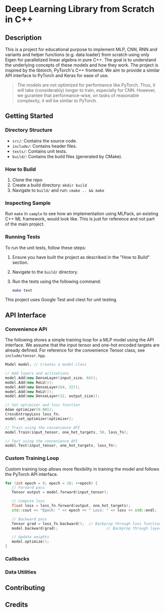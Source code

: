 # Deep Learning Library from Scratch in C++

## Description

This is a project for educational purpose to implement MLP, CNN, RNN and variants and helper functions (e.g. data loader) from scratch using only Eigen for parallelized linear algebra in pure C++. The goal is to understand the underlying concepts of these models and how they work. The project is inspired by the libtorch, PyTorch's C++ frontend. We aim to provide a similar API interface to PyTorch and Keras for ease of use.

> The models are not optimized for performance like PyTorch. Thus, it will take (considerably) longer to train, especially for CNN. However, we gurantee that performance-wise, on tasks of reasonable complexity, it will be simliar to PyTorch.

## Getting Started

### Directory Structure

- `src/`: Contains the source code.
- `include/`: Contains header files.
- `tests/`: Contains unit tests.
- `build/`: Contains the build files (generated by CMake).

### How to Build

1. Clone the repo
2. Create a build directory: `mkdir build`
3. Navigate to `build/` and run: `cmake .. && make`

### Inspecting Sample

Run `make` in `sample` to see how an implementation using MLPack, an existing C++ ML framework, would look like. This is just for reference and not part of the main project.

### Running Tests

To run the unit tests, follow these steps:

1. Ensure you have built the project as described in the "How to Build" section.
2. Navigate to the `build/` directory.
3. Run the tests using the following command:

   ```sh
   make test
   ```

This project uses Google Test and ctest for unit testing.

## API Interface

### Convenience API

The following shows a simple training loop for a MLP model using the API interface. We assume that the input tensor and one-hot encoded targets are already defined. For reference for the convenience Tensor class, see `include/tensor.hpp`.

```cpp
Model model; // Creates a model class

// Add layers and activations
model.Add(new DenseLayer(input_size, 64));
model.Add(new ReLU());
model.Add(new DenseLayer(64, 32));
model.Add(new ReLU());
model.Add(new DenseLayer(32, output_size));

// Set optimizer and loss function
Adam optimizer(0.001);
CrossEntropyLoss loss_fn;
model.set_optimizer(optimizer);

// Train using the convenience API
model.Train(input_tensor, one_hot_targets, 50, loss_fn);

// Test using the convenience API
model.Test(input_tensor, one_hot_targets, loss_fn);
```

### Custom Training Loop

Custom training loop allows more flexibility in training the model and follows the PyTorch API interface.

```cpp
for (int epoch = 0; epoch < 10; ++epoch) {
   // Forward pass
   Tensor output = model.forward(input_tensor);

   // Compute loss
   float loss = loss_fn.forward(output, one_hot_targets);
   std::cout << "Epoch: " << epoch << " Loss: " << loss << std::endl;

   // Backward pass
   Tensor grad = loss_fn.backward();  // Backprop through loss function
   model.backward(grad);                      // Backprop through layers

   // Update weights
   model.optimize();
}
```

### Callbacks

### Data Utilities

## Contributing

## Credits
